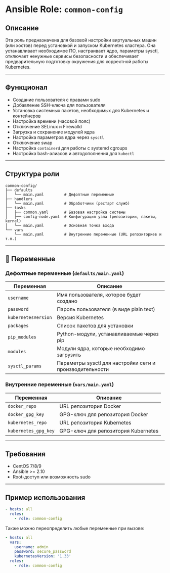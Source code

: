 # Ansible Role: `common-config`

## Описание

Эта роль предназначена для базовой настройки виртуальных машин (или хостов) перед установкой и запуском Kubernetes кластера. Она устанавливает необходимое ПО, настраивает ядро, параметры sysctl, отключает ненужные сервисы безопасности и обеспечивает предварительную подготовку окружения для корректной работы Kubernetes.

---

## Функционал

- Создание пользователя с правами sudo
- Добавление SSH-ключа для пользователя
- Установка системных пакетов, необходимых для Kubernetes и контейнеров
- Настройка времени (часовой пояс)
- Отключение SELinux и Firewalld
- Загрузка и сохранение модулей ядра
- Настройка параметров ядра через `sysctl`
- Отключение swap
- Настройка `containerd` для работы с systemd cgroups
- Настройка bash-алиасов и автодополнения для `kubectl`

---

## Структура роли

```
common-config/
├── defaults
│   └── main.yaml         # Дефолтные переменные
├── handlers
│   └── main.yaml         # Обработчики (рестарт служб)
├── tasks
│   ├── common.yaml       # Базовая настройка системы
│   ├── config-node.yaml  # Конфигурация узла (репозитории, пакеты, kernel)
│   └── main.yaml         # Основная точка входа
└── vars
    └── main.yaml         # Внутренние переменные (URL репозиториев и т.п.)
```

---

## 🔧 Переменные

### Дефолтные переменные (`defaults/main.yaml`)

| Переменная             | Описание |
|------------------------|----------|
| `username`             | Имя пользователя, которое будет создано |
| `password`             | Пароль пользователя (в виде plain text) |
| `kubernetesVersion`    | Версия Kubernetes |
| `packages`             | Список пакетов для установки |
| `pip_modules`          | Python-модули, устанавливаемые через pip |
| `modules`              | Модули ядра, которые необходимо загрузить |
| `sysctl_params`        | Параметры sysctl для настройки сети и производительности |

### Внутренние переменные (`vars/main.yaml`)

| Переменная               | Описание |
|--------------------------|----------|
| `docker_repo`            | URL репозитория Docker |
| `docker_gpg_key`         | GPG-ключ для репозитория Docker |
| `kubernetes_repo`        | URL репозитория Kubernetes |
| `kubernetes_gpg_key`     | GPG-ключ для репозитория Kubernetes |

---

## Требования

- CentOS 7/8/9
- Ansible >= 2.10
- Root-доступ или возможность sudo

---

## Пример использования

```yaml
- hosts: all
  roles:
    - role: common-config
```

Также можно переопределить любые переменные при вызове:

```yaml
- hosts: all
  vars:
    username: admin
    password: secure_password
    kubernetesVersion: '1.33'
  roles:
    - role: common-config
```
